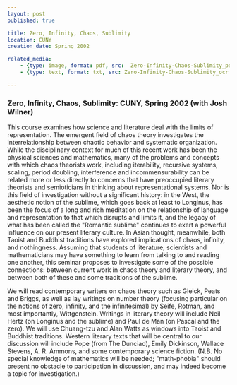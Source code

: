 ```yaml
---
layout: post
published: true

title: Zero, Infinity, Chaos, Sublimity
location: CUNY
creation_date: Spring 2002

related_media:
    - {type: image, format: pdf, src:  Zero-Infinity-Chaos-Sublimity_pdf.pdf, public: true}
    - {type: text, format: txt, src: Zero-Infinity-Chaos-Sublimity_ocr.txt, public: false}

---
```


### Zero, Infinity, Chaos, Sublimity: CUNY, Spring 2002 (with Josh Wilner)

This course examines how science and literature deal with the limits of representation. The emergent field of chaos theory investigates the interrelationship between chaotic behavior and systematic organization. While the disciplinary context for much of this recent work has been the physical sciences and mathematics, many of the problems and concepts with which chaos theorists work, including iterability, recursive systems, scaling, period doubling, interference and incommensurability can be related more or less directly to concerns that have preoccupied literary theorists and semioticians  in thinking about representational systems. Nor is this field of investigation without a significant history: in the West, the aesthetic notion of the sublime, which goes back at least to Longinus, has been the focus of a long and rich meditation on the relationship of language and representation to that which disrupts and limits it, and the legacy of what has been called the "Romantic sublime" continues to exert a powerful influence on our present literary culture.  In Asian thought, meanwhile, both Taoist and Buddhist traditions have explored implications of chaos, infinity, and nothingness.  Assuming that students of literature, scientists and mathematicians may have something to learn from talking to and reading one another, this seminar proposes to investigate some of the possible  connections: between current work in chaos theory and literary theory, and between both of these and some traditions of the sublime. 

We will read contemporary writers on chaos theory such as Gleick, Peats and Briggs, as well as lay writings on number theory (focusing particular on the notions of zero, infinity, and the infinitesimal) by Seife, Rotman, and most importantly, Wittgenstein. Writings in literary theory will include Neil Hertz (on Longinus and the sublime) and Paul de Man (on Pascal and the zero). We will use Chuang-tzu and Alan Watts as windows into Taoist and Buddhist traditions.  Western literary texts that will be central to our discussion will include Pope (from The Dunciad), Emily Dickinson, Wallace Stevens, A. R. Ammons,  and some contemporary science fiction.   (N.B. No special knowledge of mathematics will be needed; "math-phobia" should present no obstacle to participation in discussion, and may indeed become a topic for investigation.)